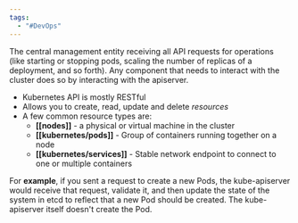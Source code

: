 ```yaml
---
tags:
  - "#DevOps"
---
```

The central management entity receiving all API requests for operations (like starting or stopping pods, scaling the number of replicas of a deployment, and so forth). Any component that needs to interact with the cluster does so by interacting with the apiserver.

- Kubernetes API is mostly RESTful
- Allows you to create, read, update and delete _resources_
- A few common resource types are:
	- **[[nodes]]** - a physical or virtual machine in the cluster
	- **[[kubernetes/pods]]** - Group of containers running together on a node
	- **[[kubernetes/services]]** - Stable network endpoint to connect to one or multiple containers

For **example**, if you sent a request to create a new Pods, the kube-apiserver would receive that request, validate it, and then update the state of the system in etcd to reflect that a new Pod should be created. The kube-apiserver itself doesn't create the Pod.

